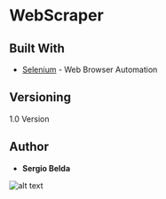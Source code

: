 # WebScraper


## Built With

* [Selenium](http://www.seleniumhq.org/) - Web Browser Automation

## Versioning

1.0 Version

## Author

* **Sergio Belda**

![alt text](https://raw.githubusercontent.com/serbelga/WebScraper/master/1.png)
